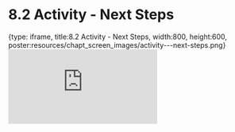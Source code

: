 # 8.2 Activity - Next Steps
 
{type: iframe, title:8.2 Activity - Next Steps, width:800, height:600, poster:resources/chapt_screen_images/activity---next-steps.png}
![](https://sayumiyork.github.io/c-moor-ottr-generic/activity---next-steps.html)
 

 
